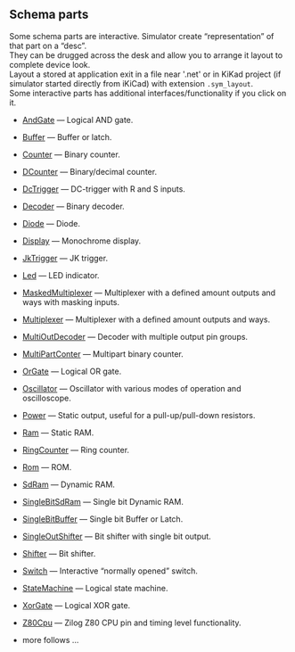 ## Schema parts

Some schema parts are interactive. Simulator create “representation” of that part on a “desc”.  
They can be drugged across the desk and allow you to arrange it layout to complete device look.  
Layout a stored at application exit in a file near '.net' or in KiKad project (if simulator started directly from iKiCad) with extension
`.sym_layout`.  
Some interactive parts has additional interfaces/functionality if you click on it.

* [AndGate](and%2FREADME.md) — Logical AND gate.
* [Buffer](buffer%2FREADME.md) — Buffer or latch.
* [Counter](counter%2FREADME.md) — Binary counter.
* [DCounter](dCounter%2FREADME.md) — Binary/decimal counter.
* [DcTrigger](dcTrigger%2FREADME.md) — DC-trigger with R and S inputs.
* [Decoder](decoder%2FREADME.md) — Binary decoder.
* [Diode](diode%2FREADME.md) — Diode.
* [Display](display%2FREADME.md) — Monochrome display.
* [JkTrigger](jkTrigger%2FREADME.md) — JK trigger.
* [Led](led%2FREADME.md) — LED indicator.
* [MaskedMultiplexer]( multiplexer%2FmaskedMultiplexer.md) — Multiplexer with a defined amount outputs and ways with masking inputs.
* [Multiplexer](multiplexer%2FREADME.md) — Multiplexer with a defined amount outputs and ways.
* [MultiOutDecoder](decoder%2FMultiOutDecoder.md) — Decoder with multiple output pin groups.
* [MultiPartConter](counter%2FMultiPartCounter.md) — Multipart binary counter.
* [OrGate](or%2FREADME.md) — Logical OR gate.
* [Oscillator](oscillator%2FREADME.md) — Oscillator with various modes of operation and oscilloscope.
* [Power](power%2FREADME.md) — Static output, useful for a pull-up/pull-down resistors.
* [Ram](ram/README.md) — Static RAM.
* [RingCounter](ringCounter%2FREADME.md) — Ring counter.
* [Rom](rom/README.md) — ROM.
* [SdRam](sdram/README.md) — Dynamic RAM.
* [SingleBitSdRam](sdram/SingleBitSdRam.md) — Single bit Dynamic RAM.
* [SingleBitBuffer](buffer/SingleBitBuffer.md) — Single bit Buffer or Latch.
* [SingleOutShifter](shifter/SingleOutShifter.md) — Bit shifter with single bit output.
* [Shifter](shifter/README.md) — Bit shifter.
* [Switch](Switch/README.md) — Interactive “normally opened” switch.
* [StateMachine](stateMachine%2FREADME.md) — Logical state machine.
* [XorGate](xor%2FREADME.md) — Logical XOR gate.
* [Z80Cpu](z80%2FREADME.md) — Zilog Z80 CPU pin and timing level functionality.

* more follows … 